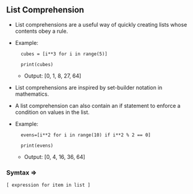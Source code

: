 ## List Comprehension

- List comprehensions are a useful way of quickly creating lists whose contents obey a rule.

- Example:

        cubes = [i**3 for i in range(5)]

        print(cubes)

  - Output: [0, 1, 8, 27, 64]

- List comprehensions are inspired by set-builder notation in mathematics.

- A list comprehension can also contain an if statement to enforce a condition on values in the list.

- Example:

        evens=[i**2 for i in range(10) if i**2 % 2 == 0]

        print(evens)

  - Output: [0, 4, 16, 36, 64]

### Symtax =>

    [ expression for item in list ]
